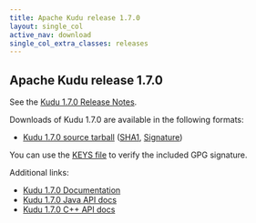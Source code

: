 ```yaml
---
title: Apache Kudu release 1.7.0
layout: single_col
active_nav: download
single_col_extra_classes: releases
---
```


<!--

Licensed to the Apache Software Foundation (ASF) under one
or more contributor license agreements.  See the NOTICE file
distributed with this work for additional information
regarding copyright ownership.  The ASF licenses this file
to you under the Apache License, Version 2.0 (the
"License"); you may not use this file except in compliance
with the License.  You may obtain a copy of the License at

  http://www.apache.org/licenses/LICENSE-2.0

Unless required by applicable law or agreed to in writing,
software distributed under the License is distributed on an
"AS IS" BASIS, WITHOUT WARRANTIES OR CONDITIONS OF ANY
KIND, either express or implied.  See the License for the
specific language governing permissions and limitations
under the License.

-->

## Apache Kudu release 1.7.0

See the [Kudu 1.7.0 Release Notes](docs/release_notes.html).

Downloads of Kudu 1.7.0 are available in the following formats:

* [Kudu 1.7.0 source tarball](https://archive.apache.org/dist/kudu/1.7.0/apache-kudu-1.7.0.tar.gz)
  ([SHA1](https://archive.apache.org/dist/kudu/1.7.0/apache-kudu-1.7.0.tar.gz.sha),
  [Signature](https://archive.apache.org/dist/kudu/1.7.0/apache-kudu-1.7.0.tar.gz.asc))

You can use the [KEYS file](https://www.apache.org/dist/kudu/KEYS) to verify the included GPG signature.

Additional links:

* [Kudu 1.7.0 Documentation](docs/)
* [Kudu 1.7.0 Java API docs](apidocs/)
* [Kudu 1.7.0 C++ API docs](cpp-client-api/)

